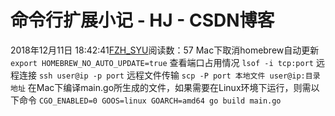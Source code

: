 # 命令行扩展小记 - HJ - CSDN博客
2018年12月11日 18:42:41[FZH_SYU](https://me.csdn.net/feizaoSYUACM)阅读数：57
Mac下取消homebrew自动更新
`export HOMEBREW_NO_AUTO_UPDATE=true`
查看端口占用情况
`lsof -i tcp:port`
远程连接
`ssh user@ip -p port`
远程文件传输
`scp -P port 本地文件 user@ip:目录地址`
在Mac下编译main.go所生成的文件，如果需要在Linux环境下运行，则需以下命令
`CGO_ENABLED=0 GOOS=linux GOARCH=amd64 go build main.go`
